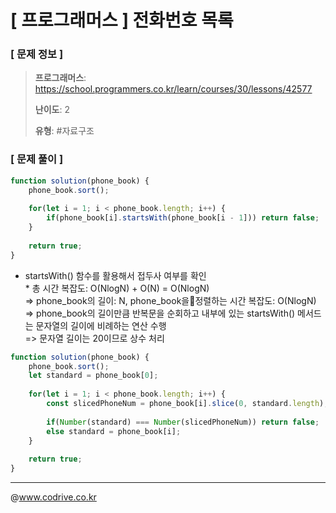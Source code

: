 # [ 프로그래머스 ] 전화번호 목록

### [ 문제 정보 ]
> **프로그래머스**: https://school.programmers.co.kr/learn/courses/30/lessons/42577
> 
> **난이도**: 2
>
> **유형**: #자료구조


### [ 문제 풀이 ]
```JavaScript
function solution(phone_book) {
    phone_book.sort();
    
    for(let i = 1; i < phone_book.length; i++) {
        if(phone_book[i].startsWith(phone_book[i - 1])) return false;
    }
    
    return true;
}
```
* startsWith() 함수를 활용해서 접두사 여부를 확인<br>* 총 시간 복잡도: O(NlogN) + O(N) = O(NlogN)<br>=> phone_book의 길이: N, phone_book을정렬하는 시간 복잡도: O(NlogN)<br>=> phone_book의 길이만큼 반복문을 순회하고 내부에 있는 startsWith() 메서드는 문자열의 길이에 비례하는 연산 수행<br>=> 문자열 길이는 20이므로 상수 처리
```JavaScript
function solution(phone_book) {
    phone_book.sort();
    let standard = phone_book[0];
    
    for(let i = 1; i < phone_book.length; i++) {
        const slicedPhoneNum = phone_book[i].slice(0, standard.length);
        
        if(Number(standard) === Number(slicedPhoneNum)) return false;
        else standard = phone_book[i];
    }
    
    return true;
}
```


---
@www.codrive.co.kr